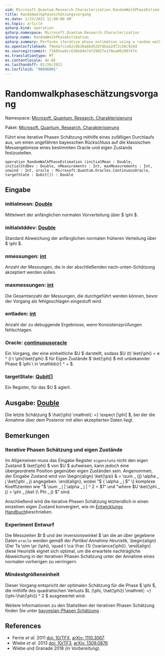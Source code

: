 ```yaml
---
uid: Microsoft.Quantum.Research.Characterization.RandomWalkPhaseEstimation
title: Randomwalkphaseschätzungsvorgang
ms.date: 1/23/2021 12:00:00 AM
ms.topic: article
qsharp.kind: operation
qsharp.namespace: Microsoft.Quantum.Research.Characterization
qsharp.name: RandomWalkPhaseEstimation
qsharp.summary: Performs iterative phase estimation using a random walk to approximate Bayesian inference on the classical measurement results from a given oracle and eigenstate.
ms.openlocfilehash: f9edafcce62c8b30a6bd52b7dbaa2df2c50c920d
ms.sourcegitcommit: 71605ea9cc630e84e7ef29027e1f0ea06299747e
ms.translationtype: MT
ms.contentlocale: de-DE
ms.lasthandoff: 01/26/2021
ms.locfileid: "98846001"
---
```

# <a name="randomwalkphaseestimation-operation"></a>Randomwalkphaseschätzungsvorgang

Namespace: [Microsoft. Quantum. Research. Charakterisierung](xref:Microsoft.Quantum.Research.Characterization)

Paket: [Microsoft. Quantum. Research. Charakterisierung](https://nuget.org/packages/Microsoft.Quantum.Research.Characterization)


Führt eine iterative Phasen Schätzung mithilfe eines zufälligen Durchlaufs aus, um einen ungefähren bayesschen Rückschluss auf die klassischen Messergebnisse eines bestimmten Oracle-und eigen Zustands festzustellen.

```qsharp
operation RandomWalkPhaseEstimation (initialMean : Double, initialStdDev : Double, nMeasurements : Int, maxMeasurements : Int, unwind : Int, oracle : Microsoft.Quantum.Oracles.ContinuousOracle, targetState : Qubit[]) : Double
```


## <a name="input"></a>Eingabe

### <a name="initialmean--double"></a>initialmean: [Double](xref:microsoft.quantum.lang-ref.double)

Mittelwert der anfänglichen normalen Vorverteilung über $ \phi $.


### <a name="initialstddev--double"></a>initialstddev: [Double](xref:microsoft.quantum.lang-ref.double)

Standard Abweichung der anfänglichen normalen früheren Verteilung über $ \phi $.


### <a name="nmeasurements--int"></a>nmessungen: [int](xref:microsoft.quantum.lang-ref.int)

Anzahl der Messungen, die in der abschließenden nach-unten-Schätzung akzeptiert werden sollen.


### <a name="maxmeasurements--int"></a>maxmessungen: [int](xref:microsoft.quantum.lang-ref.int)

Die Gesamtanzahl der Messungen, die durchgeführt werden können, bevor der Vorgang als fehlgeschlagen eingestuft wird.


### <a name="unwind--int"></a>entladen: [int](xref:microsoft.quantum.lang-ref.int)

Anzahl der zu debuggende Ergebnisse, wenn Konsistenzprüfungen fehlschlagen.


### <a name="oracle--continuousoracle"></a>Oracle: [continuousoracle](xref:Microsoft.Quantum.Oracles.ContinuousOracle)

Ein Vorgang, der eine einheitliche $U $ darstellt, sodass $U (t) \ket{\phi} = e ^ {i t \phi}\ket{\phi} $ für Eigen Zustände $ \ket{\phi} $ mit unbekannter Phase $ \phi \ in \mathbb{r} ^ + $.


### <a name="targetstate--qubit"></a>targetState: [Qubit](xref:microsoft.quantum.lang-ref.qubit)[]

Ein Register, für das $U $ agiert.



## <a name="output--double"></a>Ausgabe: [Double](xref:microsoft.quantum.lang-ref.double)

Die letzte Schätzung $ \hat{\phi} \mathrel{: =} \expect [\phi] $, bei der die Annahme über dem Posterior mit allen akzeptierten Daten liegt.

## <a name="remarks"></a>Bemerkungen

### <a name="iterative-phase-estimation-and-eigenstates"></a>Iterative Phasen Schätzung und eigen Zustände

Im Allgemeinen muss das Eingabe Register `eigenstate` nicht den eigen Zustand $ \ket{\phi} $ von $U $ aufweisen, kann jedoch eine übergeordnete Position gegenüber eigen Zuständen sein. Angenommen, der Eingabe Zustand wird von \begin{align} \ket{\psi} & = \sum \_ {j} \alpha \_ j \ket{\phi \_ j} angegeben. \end{align}, wobei "$ \{ \alpha \_ j $" \} komplexe Koeffizienten wie "$ \sum \_ j | \alpha \_ j | ^ 2 = $1" und "where $U \ket{\phi \_ j} = \phi \_ j\ket {\ Phi \_ j} $" sind.

Anschließend wird die iterative Phasen Schätzung letztendlich in einen einzelnen eigen Zustand konvergiert, wie im [Entwicklungs Handbuch](xref:microsoft.quantum.libraries.characterization#iterative-phase-estimation-without-eigenstates)beschrieben.

### <a name="experiment-design"></a>Experiment Entwurf

Die Messzeiten $t $ und der inversionswinkel $ \an die an über gegebene Daten `oracle` werden gemäß der *Partikel Annahme Heuristik*, \begin{align} \Der Ta \sim \pr (\phi), \quad t \ca \frac {1} {\variance{\phi}}.
\end{align} diese Heuristik eignet sich optimal, um die erwartete nachträgliche Abweichung in der iterativen Phasen Schätzung unter der Annahme eines normalen vorherigen zu verringern.

### <a name="optimality"></a>Mindestgrößeneinheit

Dieser Vorgang entspricht der optimalen Schätzung für die Phase $ \phi $, die mithilfe des quadratischen Verlusts $L (\phi, \hat{\phi}) \mathrel{: =} (\phi-\hat{\phi}) ^ 2 $ ausgewertet wird.

Weitere Informationen zu den Statistiken der iterativen Phasen Schätzung finden Sie unter [bayyesian-Phasen Schätzung](xref:microsoft.quantum.libraries.characterization#bayesian-phase-estimation) .

## <a name="references"></a>References

- Ferrie *et al.* 2011 [doi: 10/TFX](https://doi.org/10.1007/s11128-012-0407-6), [arXiv: 1110.3067](https://arxiv.org/abs/1110.3067).
- Wiebe *et al.* 2013 [doi: 10/TF3](https://doi.org/10.1103/PhysRevLett.112.190501), [arXiv: 1309.0876](https://arxiv.org/abs/1309.0876)
- Wiebe und Granade 2018 *(in Vorbereitung)*.